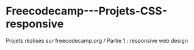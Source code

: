 # Freecodecamp---Projets-CSS-responsive
Projets réalisés sur freecodecamp.org / Partie 1 : responsive web design
